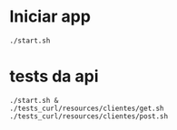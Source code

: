 # Iniciar app

```shell
./start.sh
```

# tests da api
```shell
./start.sh &
./tests_curl/resources/clientes/get.sh 
./tests_curl/resources/clientes/post.sh 
```